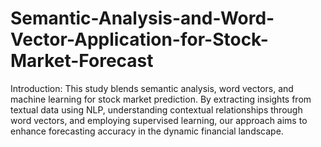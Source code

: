 # Semantic-Analysis-and-Word-Vector-Application-for-Stock-Market-Forecast
Introduction:  This study blends semantic analysis, word vectors, and machine learning for stock market prediction. By extracting insights from textual data using NLP, understanding contextual relationships through word vectors, and employing supervised learning, our approach aims to enhance forecasting accuracy in the dynamic financial landscape.
